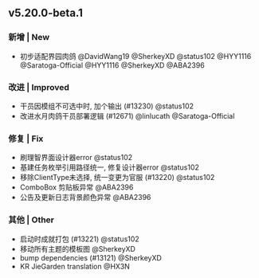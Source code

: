 ## v5.20.0-beta.1

### 新增 | New

* 初步适配界园肉鸽 @DavidWang19 @SherkeyXD @status102 @HYY1116 @Saratoga-Official @HYY1116 @SherkeyXD @ABA2396

### 改进 | Improved

* 干员因模组不可选中时, 加个输出 (#13230) @status102
* 改进水月肉鸽干员部署逻辑 (#12671) @linlucath @Saratoga-Official

### 修复 | Fix

* 刷理智界面设计器error @status102
* 基建任务枚举引用路径统一, 修复设计器error @status102
* 移除ClientType未选择, 统一变更为官服 (#13220) @status102
* ComboBox 剪贴板异常 @ABA2396
* 公告及更新日志背景颜色异常 @ABA2396

### 其他 | Other

* 启动时成就打包 (#13221) @status102
* 移动所有主题的模板图 @SherkeyXD
* bump dependencies (#13121) @SherkeyXD
* KR JieGarden translation @HX3N
